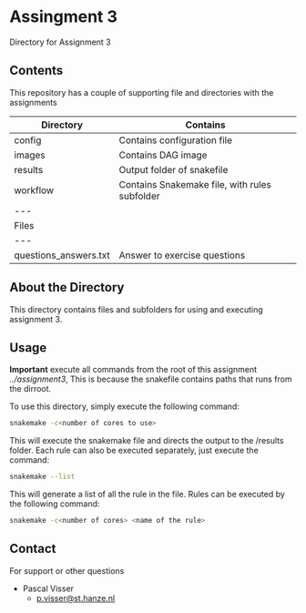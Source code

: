 # Assingment 3
Directory for Assignment 3

## Contents
This repository has a couple of supporting file and directories with the assignments

|Directory             |Contains                                       |
|---                   |---                                            |
|config                |Contains configuration file                    |
|images                |Contains DAG image                             |
|results               |Output folder of snakefile                     |
|workflow              |Contains Snakemake file, with rules subfolder  |
|---                   |                                               |
|Files                 |                                               |
|---                   |                                               |
|questions_answers.txt | Answer to exercise questions         |

## About the Directory
This directory contains files and subfolders for using and executing assignment 3. 


## Usage 

**Important** execute all commands from the root of this assignment *../assignment3*, This is because the snakefile contains paths that runs from the dirroot. 

To use this directory, simply execute the following command:

```bash
snakemake -c<number of cores to use>
```

This will execute the snakemake file and directs the output to the /results folder. Each rule can also be executed separately, just execute the command:

```bash
snakemake --list
```

This will generate a list of all the rule in the file. Rules can be executed by the following command:


```bash
snakemake -c<number of cores> <name of the rule>
```

## Contact

For support or other questions

* Pascal Visser
  * p.visser@st.hanze.nl